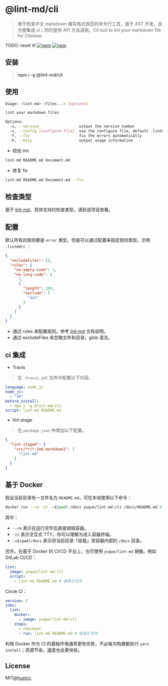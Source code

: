 # @lint-md/cli

> 用于检查中文 markdown 编写格式规范的命令行工具，基于 AST 开发，且方便集成 ci；同时提供 API 方法调用。Cli tool to lint your markdown file for Chinese.

TODO: reset it!
[![npm](https://img.shields.io/npm/v/lint-md-cli.svg)](https://www.npmjs.com/package/lint-md-cli)
[![npm](https://img.shields.io/npm/dm/lint-md-cli.svg)](https://www.npmjs.com/package/lint-md-cli)

## 安装

> **npm i -g @lint-md/cli**

## 使用

```bash
Usage: <lint-md> <files...> [options]

lint your markdown files

Options:
  -v, --version                  output the version number
  -c, --config [configure-file]  use the configure file, default .lintmdrc
  -f, --fix                      fix the errors automatically
  -h, --help                     output usage information
```

- 校验 lint

```bash
lint-md README.md Document.md
```

- 修复 fix

```bash
lint-md README.md Document.md --fix
```

## 检查类型

基于 [lint-md](https://github.com/hustcc/lint-md/tree/master/packages/lint-md)，具体支持的检查类型，请到该项目查看。

## 配置

默认所有的规则都是 `error` 类型，但是可以通过配置来指定规则类型。示例 `.lintmdrc` ：

```json
{
  "excludeFiles": [],
  "rules": {
    "no-empty-code": 1,
    "no-long-code": [
      2,
      {
        "length": 100,
        "exclude": [
          "dot"
        ]
      }
    ]
  }
}
```

- 通过 rules 来配置规则。参考 [lint-md](https://github.com/hustcc/lint-md/tree/master/packages/lint-md) 文档说明。
- 通过 excludeFiles 来忽略文件和目录，glob 语法。

## ci 集成

- Travis

> 在 `.travis.yml` 文件中配置以下内容。

```yml
language: node_js
node_js:
  - "10"
before_install:
  - npm i -g @lint-md/cli
script: lint-md README.md
```

- lint-stage

> 在 `package.json` 中增加以下配置。

```json
{
  "lint-staged": {
    "src/**/*.{md,markdown}": [
      "lint-md"
    ]
  }
}
```

## 基于 Docker

假设当前目录有一文件名为 `README.md`，可在本地使用以下命令：

```bash
docker run --rm -it -v$(pwd):/docs yuque/lint-md:cli /docs/README.md # 也可直接带其它参数
```

其中：

- `--rm` 表示在运行完毕后直接销毁容器。
- `-it` 表示交互式 TTY，你可以理解为进入容器终端。
- `-v$(pwd)/docs` 表示将当前目录「挂载」至容器内部的 `/docs` 目录。

另外，在基于 Docker 的 CI/CD 平台上，也可使用 `yuque/lint-md` 镜像。例如 GitLab CI/CD：

```yml
lint:
  image: yuque/lint-md:cli
  script:
    - lint-md README.md # 或其它文件
```

Circle CI：

```yml
version: 2
jobs:
  lint:
    docker:
      - image: yuque/lint-md:cli
    steps:
      - checkout
      - run: lint-md README.md # 或其它文件
```

利用 Docker 作为 CI 的基础环境通常更有优势，不必每次构建都执行 `yarn install`；资源节省，速度也会更快些。

## License

MIT@[hustcc](https://github.com/hustcc).
